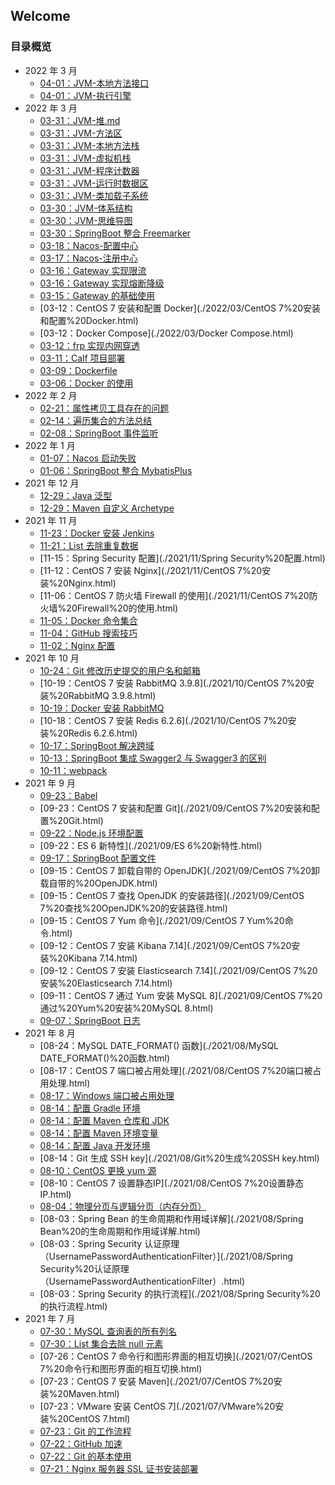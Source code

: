 ## Welcome

### 目录概览

- 2022 年 3 月
  + [04-01：JVM-本地方法接口](./2022/04/JVM-本地方法接口.html)
  + [04-01：JVM-执行引擎](./2022/04/JVM-执行引擎.html)
- 2022 年 3 月
  + [03-31：JVM-堆.md](./2022/03/JVM-堆.html)
  + [03-31：JVM-方法区](./2022/03/JVM-方法区.html)
  + [03-31：JVM-本地方法栈](./2022/03/JVM-本地方法栈.html)
  + [03-31：JVM-虚拟机栈](./2022/03/JVM-虚拟机栈.html)
  + [03-31：JVM-程序计数器](./2022/03/JVM-程序计数器.html)
  + [03-31：JVM-运行时数据区](./2022/03/JVM-运行时数据区.html)
  + [03-31：JVM-类加载子系统](./2022/03/JVM-类加载子系统.html)
  + [03-30：JVM-体系结构](./2022/03/JVM-体系结构.html)
  + [03-30：JVM-思维导图](./2022/03/JVM-思维导图.html)
  + [03-30：SpringBoot 整合 Freemarker](./2022/03/SpringBoot%20整合%20Freemarker.html)
  + [03-18：Nacos-配置中心](./2022/03/Nacos-配置中心.html)
  + [03-17：Nacos-注册中心](./2022/03/Nacos-注册中心.html)
  + [03-16：Gateway 实现限流](./2022/03/Gateway%20实现限流.html)
  + [03-16：Gateway 实现熔断降级](./2022/03/Gateway%20实现熔断降级.html)
  + [03-15：Gateway 的基础使用](./2022/03/Gateway%20的基础使用.html)
  + [03-12：CentOS 7 安装和配置 Docker](./2022/03/CentOS 7%20安装和配置%20Docker.html)
  + [03-12：Docker Compose](./2022/03/Docker Compose.html)
  + [03-12：frp 实现内网穿透](./2022/03/frp%20实现内网穿透.html)
  + [03-11：Calf 项目部署](./2022/03/Calf%20项目部署.html)
  + [03-09：Dockerfile](./2022/03/Dockerfile.html)
  + [03-06：Docker 的使用](./2022/03/Docker%20的使用.html)
- 2022 年 2 月
  + [02-21：属性拷贝工具存在的问题](./2022/02/属性拷贝工具存在的问题.html)
  + [02-14：遍历集合的方法总结](./2022/02/遍历集合的方法总结.html)
  + [02-08：SpringBoot 事件监听](./2022/02/SpringBoot%20事件监听.html)
- 2022 年 1 月
  + [01-07：Nacos 启动失败](./2022/01/Nacos%20启动失败.html)
  + [01-06：SpringBoot 整合 MybatisPlus](./2022/01/SpringBoot%20整合%20MybatisPlus.html)
- 2021 年 12 月
  + [12-29：Java 泛型](./2021/12/Java%20泛型.html)
  + [12-29：Maven 自定义 Archetype](./2021/12/Maven%20自定义%20Archetype.html)
- 2021 年 11 月
  + [11-23：Docker 安装 Jenkins](./2021/11.ker%20安装%20Jenkins.html)
  + [11-21：List 去除重复数据](./2021/11/listqu-chu-zhong-fu-shu-ju.html)
  + [11-15：Spring Security 配置](./2021/11/Spring Security%20配置.html)
  + [11-12：CentOS 7 安装 Nginx](./2021/11/CentOS 7%20安装%20Nginx.html)
  + [11-06：CentOS 7 防火墙 Firewall 的使用](./2021/11/CentOS 7%20防火墙%20Firewall%20的使用.html)
  + [11-05：Docker 命令集合](./2021/11.ker%20命令集合.html)
  + [11-04：GitHub 搜索技巧](./2021/11/GitHub%20搜索技巧.html)
  + [11-02：Nginx 配置](./2021/11/Nginx%20配置.html)
- 2021 年 10 月
  + [10-24：Git 修改历史提交的用户名和邮箱](./2021/10/Git%20修改历史提交的用户名和邮箱.html)
  + [10-19：CentOS 7 安装 RabbitMQ 3.9.8](./2021/10/CentOS 7%20安装%20RabbitMQ 3.9.8.html)
  + [10-19：Docker 安装 RabbitMQ](./2021/10.ker%20安装%20RabbitMQ.html)
  + [10-18：CentOS 7 安装 Redis 6.2.6](./2021/10/CentOS 7%20安装%20Redis 6.2.6.html)
  + [10-17：SpringBoot 解决跨域](./2021/10/SpringBoot%20解决跨域.html)
  + [10-13：SpringBoot 集成 Swagger2 与 Swagger3 的区别](./2021/10/SpringBoot%20集成%20Swagger2%20与%20Swagger3%20的区别.html)
  + [10-11：webpack](./2021/10/webpack.html)
- 2021 年 9 月
  + [09-23：Babel](./2021/09/babel.html)
  + [09-23：CentOS 7 安装和配置 Git](./2021/09/CentOS 7%20安装和配置%20Git.html)
  + [09-22：Node.js 环境配置](./2021/09/Node.js%20环境配置.html)
  + [09-22：ES 6 新特性](./2021/09/ES 6%20新特性.html)
  + [09-17：SpringBoot 配置文件](./2021/09/SpringBoot%20配置文件.html)
  + [09-15：CentOS 7 卸载自带的 OpenJDK](./2021/09/CentOS 7%20卸载自带的%20OpenJDK.html)
  + [09-15：CentOS 7 查找 OpenJDK 的安装路径](./2021/09/CentOS 7%20查找%20OpenJDK%20的安装路径.html)
  + [09-15：CentOS 7 Yum 命令](./2021/09/CentOS 7 Yum%20命令.html)
  + [09-12：CentOS 7 安装 Kibana 7.14](./2021/09/CentOS 7%20安装%20Kibana 7.14.html)
  + [09-12：CentOS 7 安装 Elasticsearch 7.14](./2021/09/CentOS 7%20安装%20Elasticsearch 7.14.html)
  + [09-11：CentOS 7 通过 Yum 安装 MySQL 8](./2021/09/CentOS 7%20通过%20Yum%20安装%20MySQL 8.html)
  + [09-07：SpringBoot 日志](./2021/09/SpringBoot%20日志.html)
- 2021 年 8 月
  + [08-24：MySQL DATE_FORMAT() 函数](./2021/08/MySQL DATE_FORMAT()%20函数.html)
  + [08-17：CentOS 7 端口被占用处理](./2021/08/CentOS 7%20端口被占用处理.html)
  + [08-17：Windows 端口被占用处理](./2021/08/Windows%20端口被占用处理.html)
  + [08-14：配置 Gradle 环境](./2021/08/配置%20Gradl%20环境.html)
  + [08-14：配置 Maven 仓库和 JDK](./2021/08/配置%20Maven%20仓库和%20JDK.html)
  + [08-14：配置 Maven 环境变量](./2021/08/配置%20Maven%20环境变量.html)
  + [08-14：配置 Java 开发环境](./2021/08/配置%20Java%20开发环境.html)
  + [08-14：Git 生成 SSH key](./2021/08/Git%20生成%20SSH key.html)
  + [08-10：CentOS 更换 yum 源](./2021/08/CentOS%20更换%20yum%20源.html)
  + [08-10：CentOS 7 设置静态IP](./2021/08/CentOS 7%20设置静态IP.html)
  + [08-04：物理分页与逻辑分页（内存分页）](./2021/08/物理分页与逻辑分页（内存分页）.html)
  + [08-03：Spring Bean 的生命周期和作用域详解](./2021/08/Spring Bean%20的生命周期和作用域详解.html)
  + [08-03：Spring Security 认证原理（UsernamePasswordAuthenticationFilter）](./2021/08/Spring Security%20认证原理（UsernamePasswordAuthenticationFilter）.html)
  + [08-03：Spring Security 的执行流程](./2021/08/Spring Security%20的执行流程.html)
- 2021 年 7 月
  + [07-30：MySQL 查询表的所有列名](./2021/07/MySQL%20查询表的所有列名.html)
  + [07-30：List 集合去除 null 元素](./2021/07/List%20集合去除%20null%20元素.html)
  + [07-26：CentOS 7 命令行和图形界面的相互切换](./2021/07/CentOS 7%20命令行和图形界面的相互切换.html)
  + [07-23：CentOS 7 安装 Maven](./2021/07/CentOS 7%20安装%20Maven.html)
  + [07-23：VMware 安装 CentOS 7](./2021/07/VMware%20安装%20CentOS 7.html)
  + [07-23：Git 的工作流程](./2021/07/Git%20的工作流程.html)
  + [07-22：GitHub 加速](./2021/07/GitHub%20加速.html)
  + [07-22：Git 的基本使用](./2021/07/Git%20的基本使用.html)
  + [07-21：Nginx 服务器 SSL 证书安装部署](./2021/07/Nginx%20服务器%20SSL%20证书安装部署.html)
